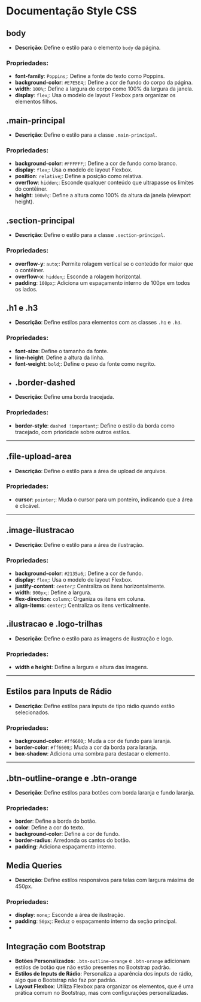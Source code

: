 # **Documentação Style CSS**

## **body**
- **Descrição**: Define o estilo para o elemento `body` da página.

### **Propriedades**:
- **font-family**: `Poppins`;: Define a fonte do texto como Poppins.
- **background-color**: `#E7E5E4`;: Define a cor de fundo do corpo da página.
- **width**: `100%`;: Define a largura do corpo como 100% da largura da janela.
- **display**: `flex`;: Usa o modelo de layout Flexbox para organizar os elementos filhos.
## **.main-principal**
- **Descrição**: Define o estilo para a classe `.main-principal`.

### **Propriedades**:
- **background-color**: `#FFFFFF`;: Define a cor de fundo como branco.
- **display**: `flex`;: Usa o modelo de layout Flexbox.
- **position**: `relative`;: Define a posição como relativa.
- **overflow**: `hidden`;: Esconde qualquer conteúdo que ultrapasse os limites do contêiner.
- **height**: `100vh`;: Define a altura como 100% da altura da janela (viewport height).
## **.section-principal**
- **Descrição**: Define o estilo para a classe `.section-principal`.

### **Propriedades**:
- **overflow-y**: `auto`;: Permite rolagem vertical se o conteúdo for maior que o contêiner.
- **overflow-x**: `hidden`;: Esconde a rolagem horizontal.
- **padding**: `100px`;: Adiciona um espaçamento interno de 100px em todos os lados.
## **.h1 e .h3**
- **Descrição**: Define estilos para elementos com as classes `.h1` e `.h3`.

### **Propriedades**:
- **font-size**: Define o tamanho da fonte.
- **line-height**: Define a altura da linha.
- **font-weight**: `bold`;: Define o peso da fonte como negrito.
- ## **.border-dashed**
- **Descrição**: Define uma borda tracejada.

### **Propriedades**:
- **border-style**: `dashed !important`;: Define o estilo da borda como tracejado, com prioridade sobre outros estilos.

---

## **.file-upload-area**
- **Descrição**: Define o estilo para a área de upload de arquivos.

### **Propriedades**:
- **cursor**: `pointer`;: Muda o cursor para um ponteiro, indicando que a área é clicável.

---

## **.image-ilustracao**
- **Descrição**: Define o estilo para a área de ilustração.

### **Propriedades**:
- **background-color**: `#2135a6`;: Define a cor de fundo.
- **display**: `flex`;: Usa o modelo de layout Flexbox.
- **justify-content**: `center`;: Centraliza os itens horizontalmente.
- **width**: `900px`;: Define a largura.
- **flex-direction**: `column`;: Organiza os itens em coluna.
- **align-items**: `center`;: Centraliza os itens verticalmente.
## **.ilustracao e .logo-trilhas**
- **Descrição**: Define o estilo para as imagens de ilustração e logo.

### **Propriedades**:
- **width e height**: Define a largura e altura das imagens.

---

## **Estilos para Inputs de Rádio**
- **Descrição**: Define estilos para inputs de tipo rádio quando estão selecionados.

### **Propriedades**:
- **background-color**: `#ff6600`;: Muda a cor de fundo para laranja.
- **border-color**: `#ff6600`;: Muda a cor da borda para laranja.
- **box-shadow**: Adiciona uma sombra para destacar o elemento.

---

## **.btn-outline-orange e .btn-orange**
- **Descrição**: Define estilos para botões com borda laranja e fundo laranja.

### **Propriedades**:
- **border**: Define a borda do botão.
- **color**: Define a cor do texto.
- **background-color**: Define a cor de fundo.
- **border-radius**: Arredonda os cantos do botão.
- **padding**: Adiciona espaçamento interno.
## **Media Queries**
- **Descrição**: Define estilos responsivos para telas com largura máxima de 450px.

### **Propriedades**:
- **display**: `none`;: Esconde a área de ilustração.
- **padding**: `50px`;: Reduz o espaçamento interno da seção principal.
- 


## **Integração com Bootstrap**

- **Botões Personalizados**: `.btn-outline-orange` e `.btn-orange` adicionam estilos de botão que não estão presentes no Bootstrap padrão.
- **Estilos de Inputs de Rádio**: Personaliza a aparência dos inputs de rádio, algo que o Bootstrap não faz por padrão.
- **Layout Flexbox**: Utiliza Flexbox para organizar os elementos, que é uma prática comum no Bootstrap, mas com configurações personalizadas.


